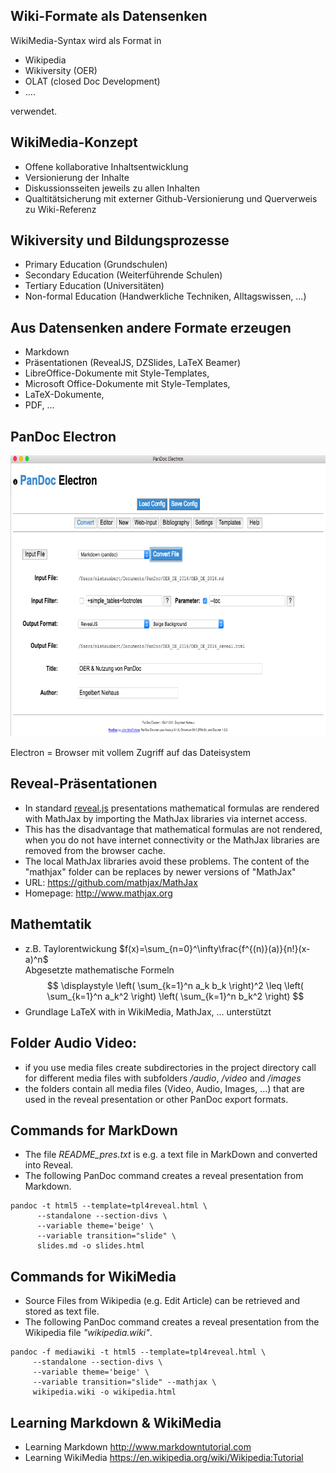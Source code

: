 
Wiki-Formate als Datensenken
----------------------------
WikiMedia-Syntax wird als Format in

- Wikipedia 
- Wikiversity (OER)
- OLAT (closed Doc Development)
- ....

verwendet.

WikiMedia-Konzept
-----------------

- Offene kollaborative Inhaltsentwicklung
- Versionierung der Inhalte 
- Diskussionsseiten jeweils zu allen Inhalten
- Qualtitätsicherung mit externer Github-Versionierung und Querverweis zu Wiki-Referenz

Wikiversity und Bildungsprozesse
--------------------------------

- Primary Education (Grundschulen)
- Secondary Education (Weiterführende Schulen)
- Tertiary Education (Universitäten)
- Non-formal Education (Handwerkliche Techniken, Alltagswissen, ...)

Aus Datensenken andere Formate erzeugen
---------------------------------------

-   Markdown
-   Präsentationen (RevealJS, DZSlides, LaTeX Beamer)
-   LibreOffice-Dokumente mit Style-Templates,
-   Microsoft Office-Dokumente mit Style-Templates,
-   LaTeX-Dokumente,
-   PDF, ...

PanDoc Electron
---------------
<img src="images/PanDocElectronMain.png" height="450px"/>

Electron = Browser mit vollem Zugriff auf das Dateisystem

Reveal-Präsentationen
---------------------

-   In standard [reveal.js](https://github.com/hakimel/reveal.js)
    presentations mathematical formulas are rendered with MathJax by
    importing the MathJax libraries via internet access.
-   This has the disadvantage that mathematical formulas are not
    rendered, when you do not have internet connectivity or the MathJax
    libraries are removed from the browser cache.
-   The local MathJax libraries avoid these problems. The content of the
    "mathjax" folder can be replaces by newer versions of "MathJax"
-   URL: <https://github.com/mathjax/MathJax>
-   Homepage: <http://www.mathjax.org>

Mathemtatik
-----------

-   z.B. Taylorentwickung $f(x)=\sum_{n=0}^\infty\frac{f^{(n)}(a)}{n!}(x-a)^n$\
    Abgesetzte mathematische Formeln
    $$ \displaystyle  \left( \sum_{k=1}^n a_k b_k \right)^2 \leq \left( \sum_{k=1}^n a_k^2 \right) \left( \sum_{k=1}^n b_k^2 \right) $$
- Grundlage LaTeX with in WikiMedia, MathJax, ... unterstützt

Folder Audio Video:
-------------------

-   if you use media files create subdirectories in the project
    directory call for different media files with subfolders */audio*,
    */video* and */images*
-   the folders contain all media files (Video, Audio, Images, ...) that
    are used in the reveal presentation or other PanDoc export formats.

Commands for MarkDown
---------------------

-   The file *README\_pres.txt* is e.g. a text file in MarkDown and
    converted into Reveal.
-   The following PanDoc command creates a reveal presentation
    from Markdown.

<!-- -->

    pandoc -t html5 --template=tpl4reveal.html \
          --standalone --section-divs \
          --variable theme='beige' \
          --variable transition="slide" \
          slides.md -o slides.html

Commands for WikiMedia
----------------------

-   Source Files from Wikipedia (e.g. Edit Article) can be retrieved and
    stored as text file.
-   The following PanDoc command creates a reveal presentation from the
    Wikipedia file *"wikipedia.wiki"*.

<!-- -->

    pandoc -f mediawiki -t html5 --template=tpl4reveal.html \
         --standalone --section-divs \
         --variable theme='beige' \
         --variable transition="slide" --mathjax \
         wikipedia.wiki -o wikipedia.html

Learning Markdown & WikiMedia
-----------------------------

-   Learning Markdown <http://www.markdowntutorial.com>
-   Learning WikiMedia
    <https://en.wikipedia.org/wiki/Wikipedia:Tutorial>

